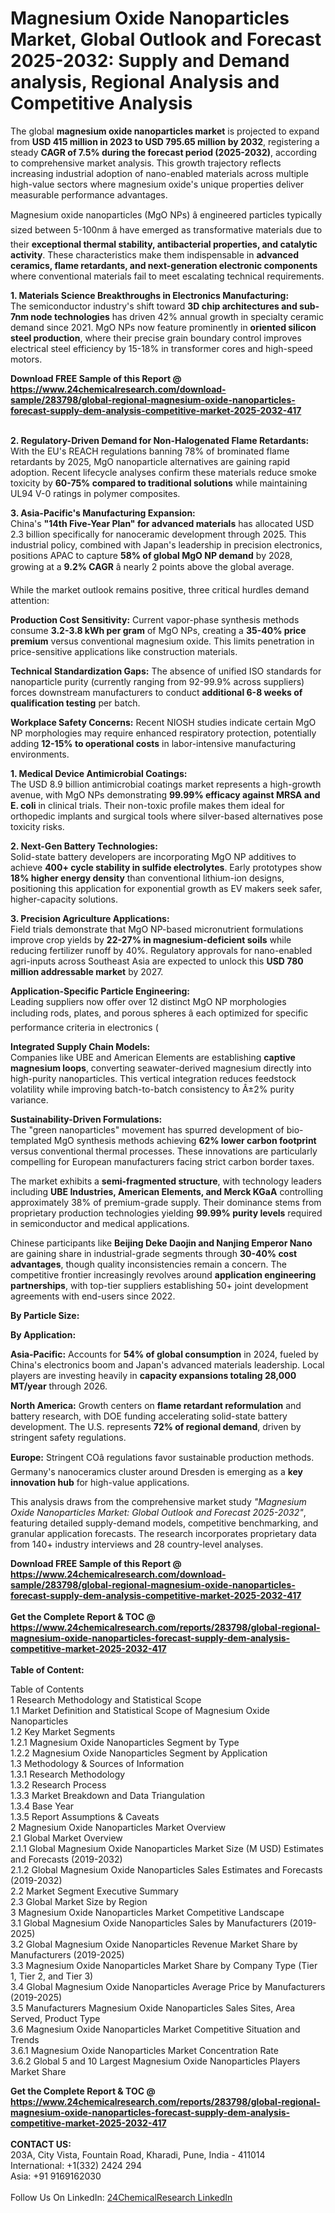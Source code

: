 <h1>Magnesium Oxide Nanoparticles Market, Global Outlook and Forecast 2025-2032: Supply and Demand analysis, Regional Analysis and Competitive Analysis</h1><p>The global <strong>magnesium oxide nanoparticles market</strong> is projected to expand from <strong>USD 415 million in 2023 to USD 795.65 million by 2032</strong>, registering a steady <strong>CAGR of 7.5% during the forecast period (2025-2032)</strong>, according to comprehensive market analysis. This growth trajectory reflects increasing industrial adoption of nano-enabled materials across multiple high-value sectors where magnesium oxide's unique properties deliver measurable performance advantages.</p><p>Magnesium oxide nanoparticles (MgO NPs) â engineered particles typically sized between 5-100nm â have emerged as transformative materials due to their <strong>exceptional thermal stability, antibacterial properties, and catalytic activity</strong>. These characteristics make them indispensable in <strong>advanced ceramics, flame retardants, and next-generation electronic components</strong> where conventional materials fail to meet escalating technical requirements.</p><p><strong>1. Materials Science Breakthroughs in Electronics Manufacturing:</strong><br>
The semiconductor industry's shift toward <strong>3D chip architectures and sub-7nm node technologies</strong> has driven 42% annual growth in specialty ceramic demand since 2021. MgO NPs now feature prominently in <strong>oriented silicon steel production</strong>, where their precise grain boundary control improves electrical steel efficiency by 15-18% in transformer cores and high-speed motors.</p><div><b>Download FREE Sample of this Report @ 
            <a href="https://www.24chemicalresearch.com/download-sample/283798/global-regional-magnesium-oxide-nanoparticles-forecast-supply-dem-analysis-competitive-market-2025-2032-417">
            https://www.24chemicalresearch.com/download-sample/283798/global-regional-magnesium-oxide-nanoparticles-forecast-supply-dem-analysis-competitive-market-2025-2032-417</a></b></div><br><p><strong>2. Regulatory-Driven Demand for Non-Halogenated Flame Retardants:</strong><br>
With the EU's REACH regulations banning 78% of brominated flame retardants by 2025, MgO nanoparticle alternatives are gaining rapid adoption. Recent lifecycle analyses confirm these materials reduce smoke toxicity by <strong>60-75% compared to traditional solutions</strong> while maintaining UL94 V-0 ratings in polymer composites.</p><p><strong>3. Asia-Pacific's Manufacturing Expansion:</strong><br>
China's <strong>"14th Five-Year Plan" for advanced materials</strong> has allocated USD 2.3 billion specifically for nanoceramic development through 2025. This industrial policy, combined with Japan's leadership in precision electronics, positions APAC to capture <strong>58% of global MgO NP demand</strong> by 2028, growing at a <strong>9.2% CAGR</strong> â nearly 2 points above the global average.</p><p>While the market outlook remains positive, three critical hurdles demand attention:</p><p><strong>Production Cost Sensitivity:</strong> Current vapor-phase synthesis methods consume <strong>3.2-3.8 kWh per gram</strong> of MgO NPs, creating a <strong>35-40% price premium</strong> versus conventional magnesium oxide. This limits penetration in price-sensitive applications like construction materials.</p><p><strong>Technical Standardization Gaps:</strong> The absence of unified ISO standards for nanoparticle purity (currently ranging from 92-99.9% across suppliers) forces downstream manufacturers to conduct <strong>additional 6-8 weeks of qualification testing</strong> per batch.</p><p><strong>Workplace Safety Concerns:</strong> Recent NIOSH studies indicate certain MgO NP morphologies may require enhanced respiratory protection, potentially adding <strong>12-15% to operational costs</strong> in labor-intensive manufacturing environments.</p><p><strong>1. Medical Device Antimicrobial Coatings:</strong><br>
The USD 8.9 billion antimicrobial coatings market represents a high-growth avenue, with MgO NPs demonstrating <strong>99.99% efficacy against MRSA and E. coli</strong> in clinical trials. Their non-toxic profile makes them ideal for orthopedic implants and surgical tools where silver-based alternatives pose toxicity risks.</p><p><strong>2. Next-Gen Battery Technologies:</strong><br>
Solid-state battery developers are incorporating MgO NP additives to achieve <strong>400+ cycle stability in sulfide electrolytes</strong>. Early prototypes show <strong>18% higher energy density</strong> than conventional lithium-ion designs, positioning this application for exponential growth as EV makers seek safer, higher-capacity solutions.</p><p><strong>3. Precision Agriculture Applications:</strong><br>
Field trials demonstrate that MgO NP-based micronutrient formulations improve crop yields by <strong>22-27% in magnesium-deficient soils</strong> while reducing fertilizer runoff by 40%. Regulatory approvals for nano-enabled agri-inputs across Southeast Asia are expected to unlock this <strong>USD 780 million addressable market</strong> by 2027.</p><p><strong>Application-Specific Particle Engineering:</strong><br>
	Leading suppliers now offer over 12 distinct MgO NP morphologies including rods, plates, and porous spheres â each optimized for specific performance criteria in electronics (
	</p><p><strong>Integrated Supply Chain Models:</strong><br>
	Companies like UBE and American Elements are establishing <strong>captive magnesium loops</strong>, converting seawater-derived magnesium directly into high-purity nanoparticles. This vertical integration reduces feedstock volatility while improving batch-to-batch consistency to Â±2% purity variance.</p><p><strong>Sustainability-Driven Formulations:</strong><br>
	The "green nanoparticles" movement has spurred development of bio-templated MgO synthesis methods achieving <strong>62% lower carbon footprint</strong> versus conventional thermal processes. These innovations are particularly compelling for European manufacturers facing strict carbon border taxes.</p><p>The market exhibits a <strong>semi-fragmented structure</strong>, with technology leaders including <strong>UBE Industries, American Elements, and Merck KGaA</strong> controlling approximately 38% of premium-grade supply. Their dominance stems from proprietary production technologies yielding <strong>99.99% purity levels</strong> required in semiconductor and medical applications.</p><p>Chinese participants like <strong>Beijing Deke Daojin and Nanjing Emperor Nano</strong> are gaining share in industrial-grade segments through <strong>30-40% cost advantages</strong>, though quality inconsistencies remain a concern. The competitive frontier increasingly revolves around <strong>application engineering partnerships</strong>, with top-tier suppliers establishing 50+ joint development agreements with end-users since 2022.</p><p><strong>By Particle Size:</strong></p><p><strong>By Application:</strong></p><p><strong>Asia-Pacific:</strong> Accounts for <strong>54% of global consumption</strong> in 2024, fueled by China's electronics boom and Japan's advanced materials leadership. Local players are investing heavily in <strong>capacity expansions totaling 28,000 MT/year</strong> through 2026.</p><p><strong>North America:</strong> Growth centers on <strong>flame retardant reformulation</strong> and battery research, with DOE funding accelerating solid-state battery development. The U.S. represents <strong>72% of regional demand</strong>, driven by stringent safety regulations.</p><p><strong>Europe:</strong> Stringent COâ regulations favor sustainable production methods. Germany's nanoceramics cluster around Dresden is emerging as a <strong>key innovation hub</strong> for high-value applications.</p><p>This analysis draws from the comprehensive market study <em>"Magnesium Oxide Nanoparticles Market: Global Outlook and Forecast 2025-2032"</em>, featuring detailed supply-demand models, competitive benchmarking, and granular application forecasts. The research incorporates proprietary data from 140+ industry interviews and 28 country-level analyses.</p><div><b>Download FREE Sample of this Report @ 
            <a href="https://www.24chemicalresearch.com/download-sample/283798/global-regional-magnesium-oxide-nanoparticles-forecast-supply-dem-analysis-competitive-market-2025-2032-417">
            https://www.24chemicalresearch.com/download-sample/283798/global-regional-magnesium-oxide-nanoparticles-forecast-supply-dem-analysis-competitive-market-2025-2032-417</a></b></div><br><div><b>Get the Complete Report & TOC @ 
            <a href="https://www.24chemicalresearch.com/reports/283798/global-regional-magnesium-oxide-nanoparticles-forecast-supply-dem-analysis-competitive-market-2025-2032-417">
            https://www.24chemicalresearch.com/reports/283798/global-regional-magnesium-oxide-nanoparticles-forecast-supply-dem-analysis-competitive-market-2025-2032-417</a></b></div><br>
            <b>Table of Content:</b><p>Table of Contents<br />
1 Research Methodology and Statistical Scope<br />
1.1 Market Definition and Statistical Scope of Magnesium Oxide Nanoparticles<br />
1.2 Key Market Segments<br />
1.2.1 Magnesium Oxide Nanoparticles Segment by Type<br />
1.2.2 Magnesium Oxide Nanoparticles Segment by Application<br />
1.3 Methodology & Sources of Information<br />
1.3.1 Research Methodology<br />
1.3.2 Research Process<br />
1.3.3 Market Breakdown and Data Triangulation<br />
1.3.4 Base Year<br />
1.3.5 Report Assumptions & Caveats<br />
2 Magnesium Oxide Nanoparticles Market Overview<br />
2.1 Global Market Overview<br />
2.1.1 Global Magnesium Oxide Nanoparticles Market Size (M USD) Estimates and Forecasts (2019-2032)<br />
2.1.2 Global Magnesium Oxide Nanoparticles Sales Estimates and Forecasts (2019-2032)<br />
2.2 Market Segment Executive Summary<br />
2.3 Global Market Size by Region<br />
3 Magnesium Oxide Nanoparticles Market Competitive Landscape<br />
3.1 Global Magnesium Oxide Nanoparticles Sales by Manufacturers (2019-2025)<br />
3.2 Global Magnesium Oxide Nanoparticles Revenue Market Share by Manufacturers (2019-2025)<br />
3.3 Magnesium Oxide Nanoparticles Market Share by Company Type (Tier 1, Tier 2, and Tier 3)<br />
3.4 Global Magnesium Oxide Nanoparticles Average Price by Manufacturers (2019-2025)<br />
3.5 Manufacturers Magnesium Oxide Nanoparticles Sales Sites, Area Served, Product Type<br />
3.6 Magnesium Oxide Nanoparticles Market Competitive Situation and Trends<br />
3.6.1 Magnesium Oxide Nanoparticles Market Concentration Rate<br />
3.6.2 Global 5 and 10 Largest Magnesium Oxide Nanoparticles Players Market Share </p><div><b>Get the Complete Report & TOC @ 
            <a href="https://www.24chemicalresearch.com/reports/283798/global-regional-magnesium-oxide-nanoparticles-forecast-supply-dem-analysis-competitive-market-2025-2032-417">
            https://www.24chemicalresearch.com/reports/283798/global-regional-magnesium-oxide-nanoparticles-forecast-supply-dem-analysis-competitive-market-2025-2032-417</a></b></div><br><b>CONTACT US:</b><br>
            203A, City Vista, Fountain Road, Kharadi, Pune, India - 411014<br>
            International: +1(332) 2424 294<br>
            Asia: +91 9169162030 <br><br>
            Follow Us On LinkedIn: <a href="https://www.linkedin.com/company/24chemicalresearch/">24ChemicalResearch LinkedIn</a>